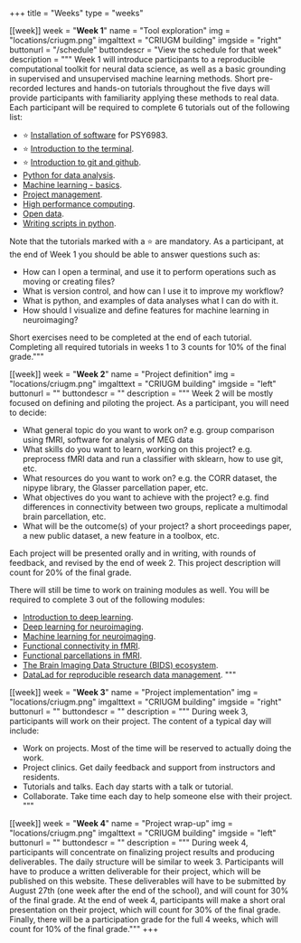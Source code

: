 +++
title = "Weeks"
type = "weeks"

[[week]]
  week = "**Week 1**"
  name = "Tool exploration"
  img = "locations/criugm.png"
  imgalttext = "CRIUGM building"
  imgside = "right"
  buttonurl = "/schedule"
  buttondescr = "View the schedule for that week"
  description = """
  Week 1 will introduce participants to a reproducible computational toolkit for neural data science, as well as a basic grounding in supervised and unsupervised machine learning methods. Short pre-recorded lectures and hands-on tutorials throughout the five days will provide participants with familiarity applying these methods to real data. Each participant will be required to complete 6 tutorials out of the following list:
  * :star: [Installation of software](/modules/installation) for PSY6983.
  * :star: [Introduction to the terminal](/modules/introduction_to_terminal).
  * :star: [Introduction to git and github](/modules/git_github).
  * [Python for data analysis](/modules/python_data_analysis).
  * [Machine learning - basics](/modules/machine_learning).
  * [Project management](/modules/project_management).
  * [High performance computing](/modules/high_performance_computing).
  * [Open data](/modules/open_data).
  * [Writing scripts in python](/modules/python_scripts).

  Note that the tutorials marked with a :star: are mandatory. As a participant, at the end of Week 1 you should be able to answer questions such as:
 * How can I open a terminal, and use it to perform operations such as moving or creating files?
 * What is version control, and how can I use it to improve my workflow?
 * What is python, and examples of data analyses what I can do with it.
 * How should I visualize and define features for machine learning in neuroimaging?

Short exercises need to be completed at the end of each tutorial. Completing all required tutorials in weeks 1 to 3 counts for 10% of the final grade."""

[[week]]
  week = "**Week 2**"
  name = "Project definition"
  img = "locations/criugm.png"
  imgalttext = "CRIUGM building"
  imgside = "left"
  buttonurl = ""
  buttondescr = ""
  description = """
   Week 2 will be mostly focused on defining and piloting the project. As a participant, you will need to decide:

 * What general topic do you want to work on? e.g. group comparison using fMRI, software for analysis of MEG data
 * What skills do you want to learn, working on this project? e.g. preprocess fMRI data and run a classifier with sklearn, how to use git, etc.
 * What resources do you want to work on? e.g. the CORR dataset, the nipype library, the Glasser parcellation paper, etc.
 * What objectives do you want to achieve with the project? e.g. find differences in connectivity between two groups, replicate a multimodal brain parcellation, etc.
 * What will be the outcome(s) of your project? a short proceedings paper, a new public dataset, a new feature in a toolbox, etc.

 Each project will be presented orally and in writing, with rounds of feedback, and revised by the end of week 2. This project description will count for 20% of the final grade.

 There will still be time to work on training modules as well. You will be required to complete 3 out of the following modules:
  * [Introduction to deep learning](/modules/deep_learning_intro).
  * [Deep learning for neuroimaging](/modules/dl_for_neuroimaging).
  * [Machine learning for neuroimaging](/modules/machine_learning_neuroimaging).
  * [Functional connectivity in fMRI](/modules/fmri_connectivity).
  * [Functional parcellations in fMRI](/modules/fmri_parcellation).
  * [The Brain Imaging Data Structure (BIDS) ecosystem](/modules/bids).
  * [DataLad for reproducible research data management](/modules/datalad).
 """

[[week]]
  week = "**Week 3**"
  name = "Project implementation"
  img = "locations/criugm.png"
  imgalttext = "CRIUGM building"
  imgside = "right"
  buttonurl = ""
  buttondescr = ""
  description = """
  During week 3, participants will work on their project. The content of a typical day will include:

  * Work on projects. Most of the time will be reserved to actually doing the work.
  * Project clinics. Get daily feedback and support from instructors and residents.
  * Tutorials and talks. Each day starts with a talk or tutorial.
  * Collaborate. Take time each day to help someone else with their project.
"""

[[week]]
  week = "**Week 4**"
  name = "Project wrap-up"
  img = "locations/criugm.png"
  imgalttext = "CRIUGM building"
  imgside = "left"
  buttonurl = ""
  buttondescr = ""
  description = """
  During week 4, participants will concentrate on finalizing project results and producing deliverables. The daily structure will be similar to week 3. Participants will have to produce a written deliverable for their project, which will be published on this website. These deliverables will have to be submitted by August 27th (one week after the end of the school), and will count for 30% of the final grade. At the end of week 4, participants will make a short oral presentation on their project, which will count for 30% of the final grade. Finally, there will be a participation grade for the full 4 weeks, which will count for 10% of the final grade."""
+++

